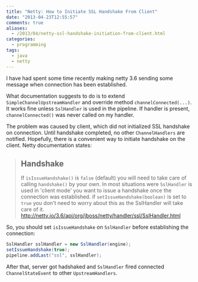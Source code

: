 ```yaml
---
title: "Netty: How to Initiate SSL Handshake From Client"
date: "2013-04-23T12:55:57"
comments: true
aliases:
  - /2013/04/netty-ssl-handshake-initiation-from-client.html
categories:
  - programming
tags:
  - java
  - netty
---
```


I have had spent some time recently making netty 3.6 sending some message when connection has been established.

What documentation suggests to do is to extend `SimpleChannelUpstreamHandler` and override method `channelConnected(...)`.
It works fine unless `SslHandler` is used in the pipeline.
If handler is present, `channelConnected()` was never called on my handler.
<!--more-->
The problem was caused by client, which did not initialized SSL handshake on connection.
Until handshake completed, no other `ChannelHandlers` are notified.
Hopefully, there is a convenient way to initiate handshake on the client. Netty documentation states:

> ## Handshake
> If `isIssueHandshake()` is `false` (default) you will need to take care of
calling `handshake()` by your own. In most situations were `SslHandler` is
used in 'client mode' you want to issue a handshake once the
connection was established. if `setIssueHandshake(boolean)` is set to
`true` you don't need to worry about this as the SslHandler will take
care of it.
> http://netty.io/3.6/api/org/jboss/netty/handler/ssl/SslHandler.html

So, you should set `isIssueHandshake` on `SslHandler` before establishing the connection:

```java
SslHandler sslHandler = new SslHandler(engine);
setIssueHandshake(true);
pipeline.addLast("ssl", sslHandler);
```

After that, server got hadshaked and `SslHandler` fired connected `ChannelStateEvent` to other `UpstreamHandlers`.
